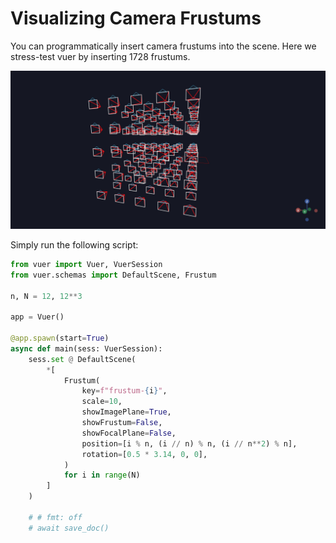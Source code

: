 
# Visualizing Camera Frustums

You can programmatically insert camera frustums into the scene. Here
we stress-test vuer by inserting 1728 frustums.

![figures/frustums.jpg](figures/frustums.jpg)

Simply run the following script:

```python
from vuer import Vuer, VuerSession
from vuer.schemas import DefaultScene, Frustum

n, N = 12, 12**3

app = Vuer()

@app.spawn(start=True)
async def main(sess: VuerSession):
    sess.set @ DefaultScene(
        *[
            Frustum(
                key=f"frustum-{i}",
                scale=10,
                showImagePlane=True,
                showFrustum=False,
                showFocalPlane=False,
                position=[i % n, (i // n) % n, (i // n**2) % n],
                rotation=[0.5 * 3.14, 0, 0],
            )
            for i in range(N)
        ]
    )

    # # fmt: off
    # await save_doc()
```
